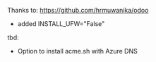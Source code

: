 Thanks to: https://github.com/hrmuwanika/odoo
- added INSTALL_UFW="False"

tbd:
- Option to install acme.sh with Azure DNS
